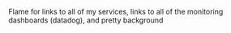Flame for links to all of my services, links to all of the monitoring dashboards (datadog), and pretty background
